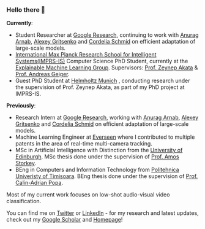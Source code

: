 ### Hello there 👋


**Currently**:
* Student Researcher at [Google Research](https://research.google/teams/perception/), continuing to work with [Anurag Arnab](https://anuragarnab.github.io/), [Alexey Gritsenko](https://scholar.google.nl/citations?user=zTy9cUwAAAAJ&hl=en) and [Cordelia Schmid](https://www.di.ens.fr/willow/people_webpages/cordelia/) on efficient adaptation of large-scale models.  
* [International Max Planck Research School for Intelligent Systems(IMPRS-IS)](https://imprs.is.mpg.de/) Computer Science PhD Student, currently at the [Explainable Machine Learning Group](https://www.eml-unitue.de/). Supervisors: [Prof. Zeynep Akata](https://www.eml-unitue.de/people/zeynep-akata) & [Prof. Andreas Geiger](https://www.cvlibs.net/).
* Guest PhD Student at [Helmholtz Munich](https://www.helmholtz-munich.de/en) , conducting research under the supervision of Prof. Zeynep Akata, as part of my PhD project at IMPRS-IS.




**Previously**:
* Research Intern at [Google Research](https://research.google/teams/perception/), working with [Anurag Arnab](https://anuragarnab.github.io/), [Alexey Gritsenko](https://scholar.google.nl/citations?user=zTy9cUwAAAAJ&hl=en) and [Cordelia Schmid](https://www.di.ens.fr/willow/people_webpages/cordelia/) on efficient adaptation of large-scale models.  
* Machine Learning Engineer at [Everseen](https://everseen.com/) where I contributed to multiple patents in the area of real-time multi-camera tracking.
* MSc in Artificial Intelligence with Distinction from the [University of Edinburgh](https://www.ed.ac.uk/). MSc thesis done under the supervision of [Prof. Amos Storkey](https://www.bayeswatch.com/).
* BEng in Computers and Information Technology from [Politehnica Univeristy of Timisoara](https://www.upt.ro/Universitatea-Politehnica-Timisoara_en.html). BEng thesis done under the supervision of [Prof. Calin-Adrian Popa](https://sites.google.com/site/popacalinadrian/).

Most of my current work focuses on low-shot audio-visual video classification.

You can find me on [Twitter](https://twitter.com/MerceaOtniel) or [LinkedIn](https://www.linkedin.com/in/otniel-bogdan-mercea-76b742125/) - for my research and latest updates, check out my [Google Scholar](https://scholar.google.com/citations?user=eSPY7nMAAAAJ&hl=en) and [Homepage](https://merceaotniel.github.io/)!

